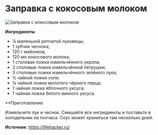 # Заправка с кокосовым молоком

![Заправка с кокосовым молоком](/images/Kulinar/Sous/zaprav_12.jpg 'Заправка с кокосовым молоком')

**Ингредиенты**

- ¼ маленькой репчатой луковицы;
- 1 зубчик чеснока;
- 120 г майонеза;
- 120 мл кокосового молока;
- 1 столовая ложка измельчённого укропа;
- 2 столовые ложки измельчённой петрушки;
- 3 столовые ложки измельчённого зелёного лука;
- ½ чайной ложки соли;
- ¼ чайной ложки молотого чёрного перца;
- 1 чайная ложка яблочного уксуса;
- 1 чайная ложка белого винного уксуса.

**Приготовление

Измельчите лук и чеснок. Смешайте все ингредиенты и поставьте в холодильник на полчаса. Соус может храниться там несколько дней.

**Источник**: https://lifehacker.ru/

